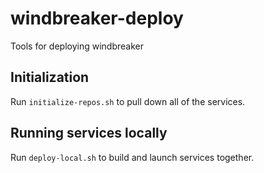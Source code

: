 # windbreaker-deploy

Tools for deploying windbreaker

## Initialization

Run `initialize-repos.sh` to pull down all of the services.

## Running services locally

Run `deploy-local.sh` to build and launch services together.
